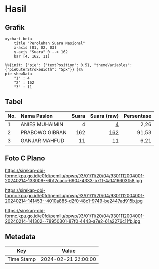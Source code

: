 # Hasil

## Grafik

```mermaid
xychart-beta
    title "Perolehan Suara Nasional"
    x-axis [01, 02, 03]
    y-axis "Suara" 0 --> 162
    bar [4, 162, 11]
```

```mermaid
%%{init: {"pie": {"textPosition": 0.5}, "themeVariables": {"pieOuterStrokeWidth": "5px"}} }%%
pie showData
    "1" : 4
    "2" : 162
    "3" : 11
```

## Tabel

| No. | Nama Paslon    | Suara | Suara (raw) | Persentase |
|:--- |:-------------- | -----:| -----------:| ----------:|
| 1   | ANIES MUHAIMIN | 4     | [4][p-1]    | 2,26       |
| 2   | PRABOWO GIBRAN | 162   | [162][p-2]  | 91,53      |
| 3   | GANJAR MAHFUD  | 11    | [11][p-3]   | 6,21       |


[p-1]: https://github.com/gigit-pemilu/pemilu-2024/blob/main/pilpres/hitung-suara/sub/93-papua-selatan/sub/01-merauke/sub/11-kurik/sub/2004-sumber-rejeki/sub/001-tps/sub/paslon-1.txt
[p-2]: https://github.com/gigit-pemilu/pemilu-2024/blob/main/pilpres/hitung-suara/sub/93-papua-selatan/sub/01-merauke/sub/11-kurik/sub/2004-sumber-rejeki/sub/001-tps/sub/paslon-2.txt
[p-3]: https://github.com/gigit-pemilu/pemilu-2024/blob/main/pilpres/hitung-suara/sub/93-papua-selatan/sub/01-merauke/sub/11-kurik/sub/2004-sumber-rejeki/sub/001-tps/sub/paslon-3.txt

## Foto C Plano

https://sirekap-obj-formc.kpu.go.id/e0fd/pemilu/ppwp/93/01/11/20/04/9301112004001-20240214-133009--6b12cacc-6904-4333-b711-4a1416603f58.jpg

https://sirekap-obj-formc.kpu.go.id/e0fd/pemilu/ppwp/93/01/11/20/04/9301112004001-20240214-141453--4010a885-d2f0-48c1-9749-be2447ad915b.jpg

https://sirekap-obj-formc.kpu.go.id/e0fd/pemilu/ppwp/93/01/11/20/04/9301112004001-20240214-141302--78950301-87f0-4443-a7e2-61a2276c11fb.jpg


## Metadata

| Key        | Value               |
| ---------- | ------------------- |
| Time Stamp | 2024-02-21 22:00:00 |



